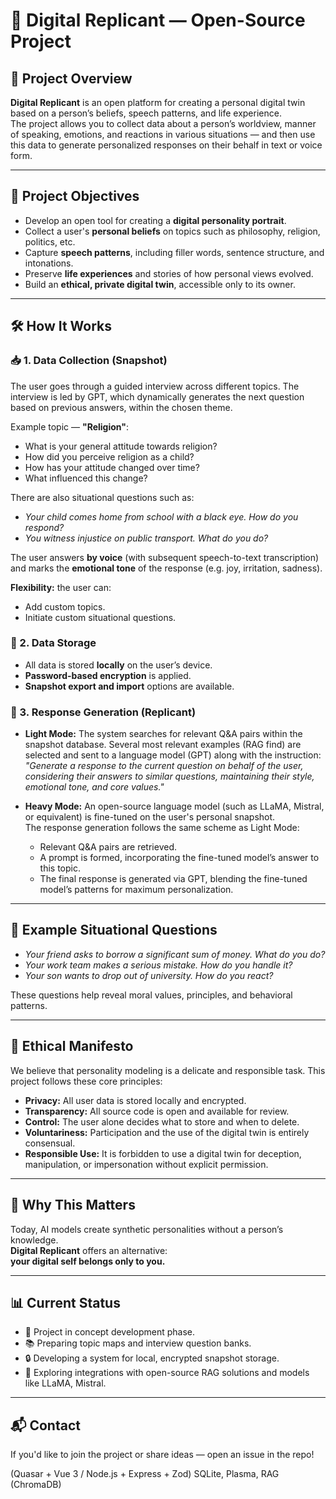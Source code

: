 # 📡 Digital Replicant — Open-Source Project

## 📖 Project Overview

**Digital Replicant** is an open platform for creating a personal digital twin based on a person’s beliefs, speech patterns, and life experience.  
The project allows you to collect data about a person’s worldview, manner of speaking, emotions, and reactions in various situations — and then use this data to generate personalized responses on their behalf in text or voice form.

---

## 🎯 Project Objectives

- Develop an open tool for creating a **digital personality portrait**.
- Collect a user's **personal beliefs** on topics such as philosophy, religion, politics, etc.
- Capture **speech patterns**, including filler words, sentence structure, and intonations.
- Preserve **life experiences** and stories of how personal views evolved.
- Build an **ethical, private digital twin**, accessible only to its owner.

---

## 🛠️ How It Works

### 📥 1. Data Collection (Snapshot)

The user goes through a guided interview across different topics. The interview is led by GPT, which dynamically generates the next question based on previous answers, within the chosen theme.

Example topic — **"Religion"**:

- What is your general attitude towards religion?
- How did you perceive religion as a child?
- How has your attitude changed over time?
- What influenced this change?

There are also situational questions such as:

- *Your child comes home from school with a black eye. How do you respond?*
- *You witness injustice on public transport. What do you do?*

The user answers **by voice** (with subsequent speech-to-text transcription) and marks the **emotional tone** of the response (e.g. joy, irritation, sadness).

**Flexibility:** the user can:
- Add custom topics.
- Initiate custom situational questions.

### 💾 2. Data Storage

- All data is stored **locally** on the user’s device.
- **Password-based encryption** is applied.
- **Snapshot export and import** options are available.

### 🤖 3. Response Generation (Replicant)

- **Light Mode:** The system searches for relevant Q&A pairs within the snapshot database. Several most relevant examples (RAG find) are selected and sent to a language model (GPT) along with the instruction:  
  *"Generate a response to the current question on behalf of the user, considering their answers to similar questions, maintaining their style, emotional tone, and core values."*

- **Heavy Mode:** An open-source language model (such as LLaMA, Mistral, or equivalent) is fine-tuned on the user's personal snapshot.  
  The response generation follows the same scheme as Light Mode:
  - Relevant Q&A pairs are retrieved.
  - A prompt is formed, incorporating the fine-tuned model’s answer to this topic.
  - The final response is generated via GPT, blending the fine-tuned model’s patterns for maximum personalization.

---

## 🧩 Example Situational Questions

- *Your friend asks to borrow a significant sum of money. What do you do?*
- *Your work team makes a serious mistake. How do you handle it?*
- *Your son wants to drop out of university. How do you react?*

These questions help reveal moral values, principles, and behavioral patterns.

---

## 📜 Ethical Manifesto

We believe that personality modeling is a delicate and responsible task. This project follows these core principles:

- **Privacy:** All user data is stored locally and encrypted.
- **Transparency:** All source code is open and available for review.
- **Control:** The user alone decides what to store and when to delete.
- **Voluntariness:** Participation and the use of the digital twin is entirely consensual.
- **Responsible Use:** It is forbidden to use a digital twin for deception, manipulation, or impersonation without explicit permission.

---

## 📌 Why This Matters

Today, AI models create synthetic personalities without a person’s knowledge.  
**Digital Replicant** offers an alternative:  
**your digital self belongs only to you.**

---

## 📊 Current Status

- 📄 Project in concept development phase.
- 📚 Preparing topic maps and interview question banks.
- 🔒 Developing a system for local, encrypted snapshot storage.
- 🤖 Exploring integrations with open-source RAG solutions and models like LLaMA, Mistral.

---

## 📬 Contact

If you'd like to join the project or share ideas — open an issue in the repo!

(Quasar + Vue 3 / Node.js + Express + Zod) SQLite, Plasma, RAG (ChromaDB)

